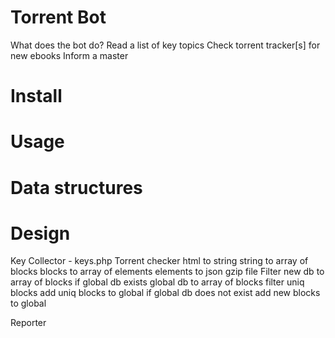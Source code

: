 Torrent Bot
=======
What does the bot do?
Read a list of key topics
Check torrent tracker[s] for new ebooks
Inform a master

Install
=======

Usage
=====

Data structures
===============

Design
======

Key Collector - keys.php
Torrent checker
    html to string
    string to array of blocks
    blocks to array of elements
    elements to json gzip file
Filter
    new db to array of blocks
    if global db exists
       global db to array of blocks
       filter uniq blocks
       add uniq blocks to global
    if global db does not exist
       add new blocks to global

Reporter
